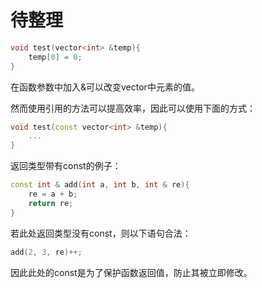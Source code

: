 # 待整理

```C++
void test(vector<int> &temp){
    temp[0] = 0;
}
```
在函数参数中加入&可以改变vector中元素的值。

然而使用引用的方法可以提高效率，因此可以使用下面的方式：
```C++
void test(const vector<int> &temp){
    ...
}
```

返回类型带有const的例子：
```C++
const int & add(int a, int b, int & re){
    re = a + b;
    return re;
}
```
若此处返回类型没有const，则以下语句合法：
```C++
add(2, 3, re)++;
```
因此此处的const是为了保护函数返回值，防止其被立即修改。

